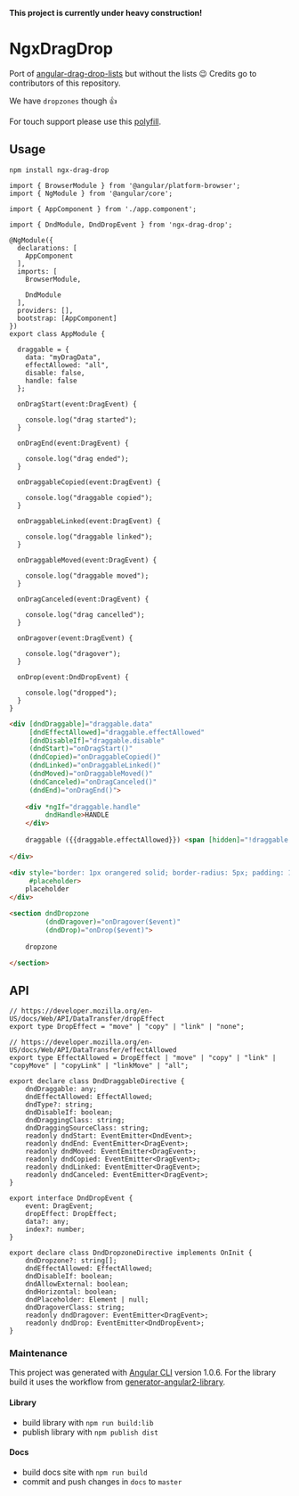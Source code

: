 **This project is currently under heavy construction!**

# NgxDragDrop

Port of [angular-drag-drop-lists](https://github.com/marceljuenemann/angular-drag-and-drop-lists) but without the lists :wink:
Credits go to contributors of this repository.

We have `dropzones` though :+1:

For touch support please use this [polyfill](https://github.com/timruffles/ios-html5-drag-drop-shim/tree/rewrite).

## Usage

`npm install ngx-drag-drop`

```JS
import { BrowserModule } from '@angular/platform-browser';
import { NgModule } from '@angular/core';

import { AppComponent } from './app.component';

import { DndModule, DndDropEvent } from 'ngx-drag-drop';

@NgModule({
  declarations: [
    AppComponent
  ],
  imports: [
    BrowserModule,
    
    DndModule
  ],
  providers: [],
  bootstrap: [AppComponent]
})
export class AppModule { 
  
  draggable = {
    data: "myDragData",
    effectAllowed: "all",
    disable: false,
    handle: false
  };
  
  onDragStart(event:DragEvent) {

    console.log("drag started");
  }
  
  onDragEnd(event:DragEvent) {
    
    console.log("drag ended");
  }
  
  onDraggableCopied(event:DragEvent) {
    
    console.log("draggable copied");
  }
  
  onDraggableLinked(event:DragEvent) {
      
    console.log("draggable linked");
  }
    
  onDraggableMoved(event:DragEvent) {
    
    console.log("draggable moved");
  }
      
  onDragCanceled(event:DragEvent) {
    
    console.log("drag cancelled");
  }
  
  onDragover(event:DragEvent) {
    
    console.log("dragover");
  }
  
  onDrop(event:DndDropEvent) {
  
    console.log("dropped");
  }
}
```

```HTML
<div [dndDraggable]="draggable.data"
     [dndEffectAllowed]="draggable.effectAllowed"
     [dndDisableIf]="draggable.disable"
     (dndStart)="onDragStart()"
     (dndCopied)="onDraggableCopied()"
     (dndLinked)="onDraggableLinked()"
     (dndMoved)="onDraggableMoved()"
     (dndCanceled)="onDragCanceled()"
     (dndEnd)="onDragEnd()">
      
    <div *ngIf="draggable.handle"
         dndHandle>HANDLE
    </div>
    
    draggable ({{draggable.effectAllowed}}) <span [hidden]="!draggable.disable">DISABLED</span>
    
</div>

<div style="border: 1px orangered solid; border-radius: 5px; padding: 15px;"
     #placeholder>
    placeholder
</div>

<section dndDropzone
         (dndDragover)="onDragover($event)"
         (dndDrop)="onDrop($event)">
      
    dropzone 

</section>
```

## API

```TS
// https://developer.mozilla.org/en-US/docs/Web/API/DataTransfer/dropEffect
export type DropEffect = "move" | "copy" | "link" | "none";

// https://developer.mozilla.org/en-US/docs/Web/API/DataTransfer/effectAllowed
export type EffectAllowed = DropEffect | "move" | "copy" | "link" | "copyMove" | "copyLink" | "linkMove" | "all";
```


```TS
export declare class DndDraggableDirective {
    dndDraggable: any;
    dndEffectAllowed: EffectAllowed;
    dndType?: string;
    dndDisableIf: boolean;
    dndDraggingClass: string;
    dndDraggingSourceClass: string;
    readonly dndStart: EventEmitter<DndEvent>;
    readonly dndEnd: EventEmitter<DragEvent>;
    readonly dndMoved: EventEmitter<DragEvent>;
    readonly dndCopied: EventEmitter<DragEvent>;
    readonly dndLinked: EventEmitter<DragEvent>;
    readonly dndCanceled: EventEmitter<DragEvent>;
}
```

```TS
export interface DndDropEvent {
    event: DragEvent;
    dropEffect: DropEffect;
    data?: any;
    index?: number;
}

export declare class DndDropzoneDirective implements OnInit {
    dndDropzone?: string[];
    dndEffectAllowed: EffectAllowed;
    dndDisableIf: boolean;
    dndAllowExternal: boolean;
    dndHorizontal: boolean;
    dndPlaceholder: Element | null;
    dndDragoverClass: string;
    readonly dndDragover: EventEmitter<DragEvent>;
    readonly dndDrop: EventEmitter<DndDropEvent>;
}
```

### Maintenance

This project was generated with [Angular CLI](https://github.com/angular/angular-cli) version 1.0.6.
For the library build it uses the workflow from [generator-angular2-library](https://github.com/jvandemo/generator-angular2-library).

#### Library

* build library with `npm run build:lib`
* publish library with `npm publish dist`

#### Docs

* build docs site with `npm run build`
* commit and push changes in `docs` to `master`
